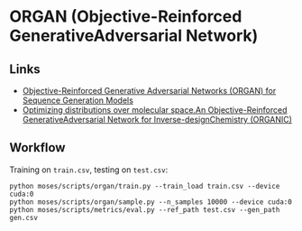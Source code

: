 

# ORGAN (Objective-Reinforced GenerativeAdversarial Network)

## Links

* [Objective-Reinforced Generative Adversarial Networks (ORGAN) for Sequence Generation Models](https://arxiv.org/abs/1705.10843)
* [Optimizing distributions over molecular space.An Objective-Reinforced GenerativeAdversarial Network for Inverse-designChemistry (ORGANIC)](https://chemrxiv.org/articles/ORGANIC_1_pdf/5309668)

## Workflow

Training on `train.csv`, testing on `test.csv`:

```
python moses/scripts/organ/train.py --train_load train.csv --device cuda:0
python moses/scripts/organ/sample.py --n_samples 10000 --device cuda:0
python moses/scripts/metrics/eval.py --ref_path test.csv --gen_path gen.csv
```
